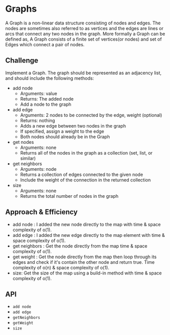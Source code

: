 # Graphs
<!-- Short summary or background information -->
A Graph is a non-linear data structure consisting of nodes and edges. The nodes are sometimes also referred to as vertices and the edges are lines or arcs that connect any two nodes in the graph. More formally a Graph can be defined as, A Graph consists of a finite set of vertices(or nodes) and set of Edges which connect a pair of nodes.
## Challenge
<!-- Description of the challenge -->
Implement a Graph. The graph should be represented as an adjacency list, and should include the following methods:

* add node
   - Arguments: value
   - Returns: The added node
   - Add a node to the graph
* add edge
   - Arguments: 2 nodes to be connected by the edge, weight (optional)
   - Returns: nothing
   - Adds a new edge between two nodes in the graph
   - If specified, assign a weight to the edge
   - Both nodes should already be in the Graph
* get nodes
   - Arguments: none
   - Returns all of the nodes in the graph as a collection (set, list, or similar)
* get neighbors
   - Arguments: node
   - Returns a collection of edges connected to the given node
   - Include the weight of the connection in the returned collection
* size
   - Arguments: none
   - Returns the total number of nodes in the graph

## Approach & Efficiency
<!-- What approach did you take? Why? What is the Big O space/time for this approach? -->

* add node : I added the new node directly to the map with time & space complexity of o(1).
* add edge : I added the new edge directly to the map element with time & space complexity of o(1).
* get neighbors : Get the node directly from the map  time & space complexity of o(1).
* get weight : Get the node directly from the map then loop through its edges and check if it's contain the other node and return true. Time complexity of o(n) & space complexity of o(1).
* size: Get the size of the map using a build-in method with time & space complexity of o(1).
## API
<!-- Description of each method publicly available in your Graph -->
* ```add node```
* ```add edge```
* ```getNeighbors```
* ```getWeight```
* ```size```